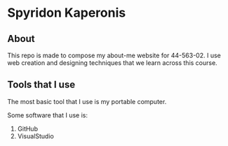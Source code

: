 # Spyridon Kaperonis

## About
This repo is made to compose my about-me website for 44-563-02. I use web creation and designing techniques that we learn across this course.

## Tools that I use
 
 The most basic tool that I use is my portable computer. 
 
 Some software that I use is: 
 1. GitHub
 1. VisualStudio
 

